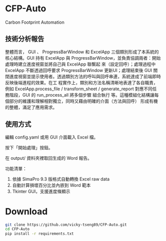 # CFP-Auto
Carbon Footprint Automation

## 技術分析報告
整體而言， GUI 、 ProgressBarWindow 和 ExcelApp 三個類別形成了本系統的核心結構。GUI 持有
ExcelApp 與 ProgressBarWindow，並負責協調兩者：開始處理時建立進度視窗並將自己與 ExcelApp 聯繫起
來（設定回呼）；處理過程中 ExcelApp 不斷透過回呼要求 ProgressBarWindow 更新UI；處理結束後 GUI 關
閉進度視窗並提示使用者。透過類別方法的呼叫與回呼串連，系統達成了前端即時反映後端進程的效果。在工
程實作上，類別和方法名稱清晰地表達了各自職責，例如 ExcelApp.process_file /
transform_sheet / generate_report 對應不同任務階段，GUI 的 run_process_all 將多個步驟
組合執行 等。這種模組化結構讓每個部分的維護和理解相對獨立，同時又藉由明確的介面（方法與回呼）
形成有機的整體，滿足了應用需求。

## 使用方式
編輯 config.yaml 或用 GUI 介面載入 Excel 檔。

按下「開始處理」按鈕。

在 output/ 資料夾裡取回生成的 Word 報告。

功能清單：
1.  依據 SimaPro 9.3 版格式自動轉換 Excel raw data
2.  自動計算損壞百分比並內嵌到 Word 範本
3.  Tkinter GUI，支援進度條顯示

# Download
```bash
git clone https://github.com/vicky-tseng89/CFP-Auto.git
cd CFP-Auto
pip install -r requirements.txt

